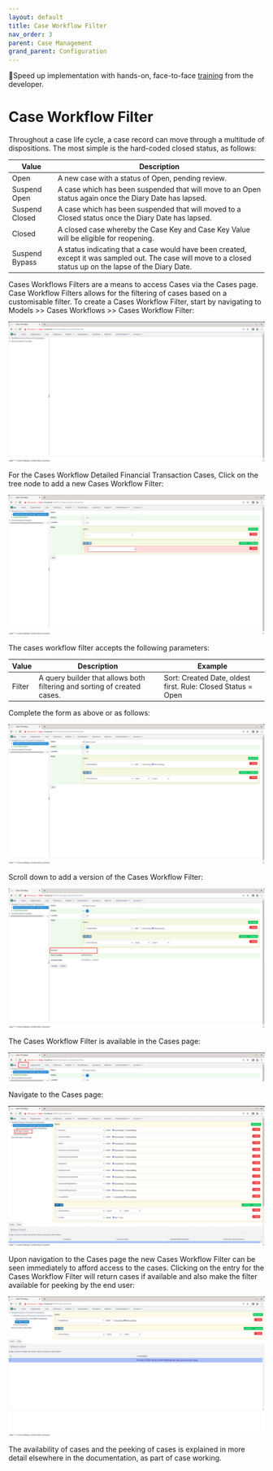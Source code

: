 ```yaml
---
layout: default
title: Case Workflow Filter
nav_order: 3
parent: Case Management
grand_parent: Configuration
---
```


🚀Speed up implementation with hands-on, face-to-face [training](https://www.jube.io/jube-training) from the developer.

# Case Workflow Filter
Throughout a case life cycle,  a case record can move through a multitude of dispositions.  The most simple is the hard-coded closed status, as follows:

| Value          | Description                                                                                                                                                    |
|----------------|----------------------------------------------------------------------------------------------------------------------------------------------------------------|
| Open           | A new case with a status of Open, pending review.                                                                                                              | 
| Suspend Open   | A case which has been suspended that will move to an Open status again once the Diary Date has lapsed.                                                         |
| Suspend Closed | A case which has been suspended that will moved to a Closed status once the Diary Date has lapsed.                                                             |
| Closed         | A closed case whereby the Case Key and Case Key Value will be eligible for reopening.                                                                          |
| Suspend Bypass | A status indicating that a case would have been created,  except it was sampled out.  The case will move to a closed status up on the lapse of the Diary Date. |

Cases Workflows Filters are a means to access Cases via the Cases page. Case Workflow Filters allows for the filtering of cases based on a customisable filter.  To create a Cases Workflow Filter,  start by navigating to Models >>  Cases Workflows >> Cases Workflow Filter:

![Image](CasesWorkflowsFilterTopOfTree.png)

For the Cases Workflow Detailed Financial Transaction Cases, Click on the tree node to add a new Cases Workflow Filter:

![Image](EmptyCasesWorkflowFilter.png)

The cases workflow filter accepts the following parameters:

| Value  | Description                                                              | Example                                                       |
|--------|--------------------------------------------------------------------------|---------------------------------------------------------------|
| Filter | A query builder that allows both filtering and sorting of created cases. | Sort: Created Date,  oldest first. Rule: Closed Status = Open |

Complete the form as above or as follows:

![Image](ExampleCasesWorkflowFilter.png)

Scroll down to add a version of the Cases Workflow Filter:

![Image](AddedVersionCasesWorkflowsFilter.png)

The Cases Workflow Filter is available in the Cases page:

![Image](LocationOfCasesPage.png)

Navigate to the Cases page:

![Image](NewCasesWorkflowFilter.png)

Upon navigation to the Cases page the new Cases Workflow Filter can be seen immediately to afford access to the cases.  Clicking on the entry for the Cases Workflow Filter will return cases if available and also make the filter available for peeking by the end user:

![Image](CaseWorkflowFilterSelected.png)

The availability of cases and the peeking of cases is explained in more detail elsewhere in the documentation,  as part of case working.